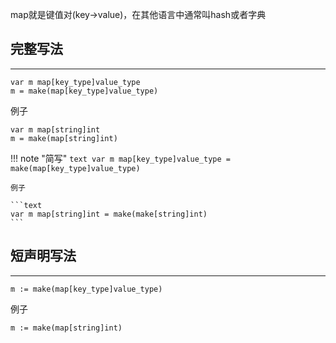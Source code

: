 map就是键值对(key->value)，在其他语言中通常叫hash或者字典

## **完整写法**

---

```text
var m map[key_type]value_type
m = make(map[key_type]value_type)
```

例子

```text
var m map[string]int
m = make(map[string]int)
```

!!! note "简写"
	```text
	var m map[key_type]value_type = make(map[key_type]value_type)
	```

	例子

	```text
	var m map[string]int = make(make[string]int)
	```

## **短声明写法**

---

```text
m := make(map[key_type]value_type)
```

例子

```text
m := make(map[string]int)
```
